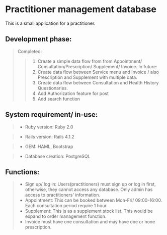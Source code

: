 # Practitioner management database

This is a small application for a practitioner.

## Development phase:
> Completed:
>> 1. Create a simple data flow from from Appointment/ Consultation/Prescription/ Supplement/ Invoice.
>In future:
>>  2. Create data flow between Service menu and Invoice / also Prescription and Supplement with multiple data.
>>  3. Create data flow between Consultation and Health History Questionaries.
>>  4. Add Authorization feature for post
>>  5. Add search function

## System requirement/ in-use:

> * Ruby version: Ruby 2.0

> * Rails version: Rails 4.1.2

> * GEM: HAML, Bootstrap

> * Database creation: PostgreSQL

## Functions:
> * Sign up/ log in: Users(practitioners) must sign up or log in first, otherwise, they cannot access any database. Only admin has access to practitioners' information.
> * Appointment: This can be booked between Mon-Fri/ 09:00-16:00. Each consultation period require 1 hour.
> * Supplement: This is as a supplement stock list.  This would be expand to order management function.
> * Invoice must have one consultation and may have one or none prescription.



